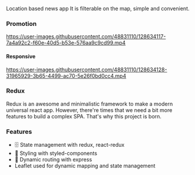 
Location based news app
It is filterable on the map, simple and convenient.

### Promotion

https://user-images.githubusercontent.com/48831110/128634117-7a4a92c2-f60e-40d5-b53e-576aa9c9cd99.mp4

#### Responsive

https://user-images.githubusercontent.com/48831110/128634128-31965929-3b65-4499-ac70-5e26f0bd0cc4.mp4

### Redux

Redux is an awesome and minimalistic framework to make a modern universal react app. However, there're times that we need a bit more features to build a complex SPA. That's why this project is born.


### Features

 -  🗄 State management with redux, react-redux 
 - 💅  Styling with styled-components
 - 🚄 Dynamic routing with express
 - Leaflet used for dynamic mapping and state management 
